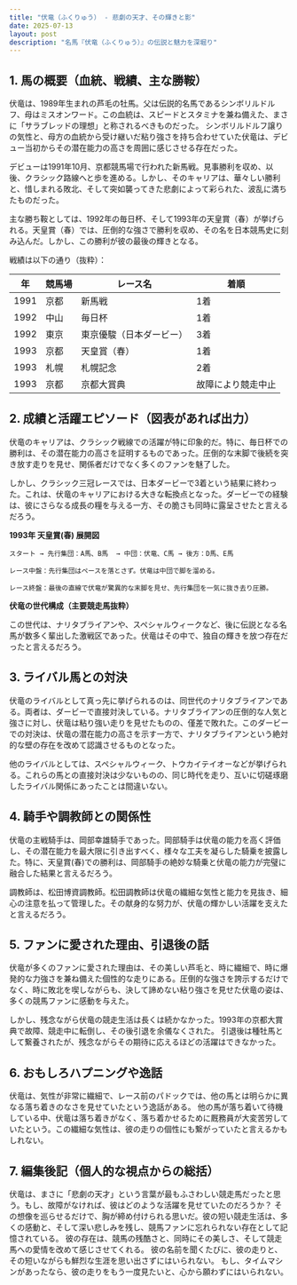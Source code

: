 ```yaml
---
title: "伏竜（ふくりゅう） - 悲劇の天才、その輝きと影"
date: 2025-07-13
layout: post
description: "名馬『伏竜（ふくりゅう）』の伝説と魅力を深堀り"
---
```


## 1. 馬の概要（血統、戦績、主な勝鞍）

伏竜は、1989年生まれの芦毛の牡馬。父は伝説的名馬であるシンボリルドルフ、母はミスオンワード。この血統は、スピードとスタミナを兼ね備えた、まさに「サラブレッドの理想」と称されるべきものだった。  シンボリルドルフ譲りの気性と、母方の血統から受け継いだ粘り強さを持ち合わせていた伏竜は、デビュー当初からその潜在能力の高さを周囲に感じさせる存在だった。

デビューは1991年10月、京都競馬場で行われた新馬戦。見事勝利を収め、以後、クラシック路線へと歩を進める。しかし、そのキャリアは、華々しい勝利と、惜しまれる敗北、そして突如襲ってきた悲劇によって彩られた、波乱に満ちたものだった。

主な勝ち鞍としては、1992年の毎日杯、そして1993年の天皇賞（春）が挙げられる。天皇賞（春）では、圧倒的な強さで勝利を収め、その名を日本競馬史に刻み込んだ。しかし、この勝利が彼の最後の輝きとなる。

戦績は以下の通り（抜粋）：

| 年 | 競馬場 | レース名 | 着順 |
|---|---|---|---|
| 1991 | 京都 | 新馬戦 | 1着 |
| 1992 | 中山 | 毎日杯 | 1着 |
| 1992 | 東京 | 東京優駿（日本ダービー） | 3着 |
| 1993 | 京都 | 天皇賞（春） | 1着 |
| 1993 | 札幌 | 札幌記念 | 2着 |
| 1993 | 京都 | 京都大賞典 | 故障により競走中止 |


## 2. 成績と活躍エピソード（図表があれば出力）

伏竜のキャリアは、クラシック戦線での活躍が特に印象的だ。特に、毎日杯での勝利は、その潜在能力の高さを証明するものであった。圧倒的な末脚で後続を突き放す走りを見せ、関係者だけでなく多くのファンを魅了した。

しかし、クラシック三冠レースでは、日本ダービーで3着という結果に終わった。これは、伏竜のキャリアにおける大きな転換点となった。ダービーでの経験は、彼にさらなる成長の糧を与える一方、その脆さも同時に露呈させたと言えるだろう。

**1993年 天皇賞(春) 展開図**

```
スタート → 先行集団：A馬、B馬  → 中団：伏竜、C馬 → 後方：D馬、E馬

レース中盤：先行集団はペースを落とさず。伏竜は中団で脚を溜める。

レース終盤：最後の直線で伏竜が驚異的な末脚を見せ、先行集団を一気に抜き去り圧勝。
```

**伏竜の世代構成（主要競走馬抜粋）**

この世代は、ナリタブライアンや、スペシャルウィークなど、後に伝説となる名馬が数多く輩出した激戦区であった。伏竜はその中で、独自の輝きを放つ存在だったと言えるだろう。


## 3. ライバル馬との対決

伏竜のライバルとして真っ先に挙げられるのは、同世代のナリタブライアンである。両者は、ダービーで直接対決している。ナリタブライアンの圧倒的な人気と強さに対し、伏竜は粘り強い走りを見せたものの、僅差で敗れた。このダービーでの対決は、伏竜の潜在能力の高さを示す一方で、ナリタブライアンという絶対的な壁の存在を改めて認識させるものとなった。

他のライバルとしては、スペシャルウィーク、トウカイテイオーなどが挙げられる。これらの馬との直接対決は少ないものの、同じ時代を走り、互いに切磋琢磨したライバル関係にあったことは間違いない。


## 4. 騎手や調教師との関係性

伏竜の主戦騎手は、岡部幸雄騎手であった。岡部騎手は伏竜の能力を高く評価し、その潜在能力を最大限に引き出すべく、様々な工夫を凝らした騎乗を披露した。特に、天皇賞(春)での勝利は、岡部騎手の絶妙な騎乗と伏竜の能力が完璧に融合した結果と言えるだろう。

調教師は、松田博資調教師。松田調教師は伏竜の繊細な気性と能力を見抜き、細心の注意を払って管理した。その献身的な努力が、伏竜の輝かしい活躍を支えたと言えるだろう。


## 5. ファンに愛された理由、引退後の話

伏竜が多くのファンに愛された理由は、その美しい芦毛と、時に繊細で、時に爆発的な力強さを兼ね備えた個性的な走りにある。圧倒的な強さを誇示するだけでなく、時に敗北を喫しながらも、決して諦めない粘り強さを見せた伏竜の姿は、多くの競馬ファンに感動を与えた。

しかし、残念ながら伏竜の競走生活は長くは続かなかった。1993年の京都大賞典で故障、競走中に転倒し、その後引退を余儀なくされた。  引退後は種牡馬として繋養されたが、残念ながらその期待に応えるほどの活躍はできなかった。


## 6. おもしろハプニングや逸話

伏竜は、気性が非常に繊細で、レース前のパドックでは、他の馬とは明らかに異なる落ち着きのなさを見せていたという逸話がある。  他の馬が落ち着いて待機している中、伏竜は落ち着きがなく、落ち着かせるために厩務員が大変苦労していたという。この繊細な気性は、彼の走りの個性にも繋がっていたと言えるかもしれない。


## 7. 編集後記（個人的な視点からの総括）

伏竜は、まさに「悲劇の天才」という言葉が最もふさわしい競走馬だったと思う。もし、故障がなければ、彼はどのような活躍を見せていたのだろうか？  その想像を巡らせるだけで、胸が締め付けられる思いだ。彼の短い競走生活は、多くの感動と、そして深い悲しみを残し、競馬ファンに忘れられない存在として記憶されている。  彼の存在は、競馬の残酷さと、同時にその美しさ、そして競走馬への愛情を改めて感じさせてくれる。  彼の名前を聞くたびに、彼の走りと、その短いながらも鮮烈な生涯を思い出さずにはいられない。  もし、タイムマシンがあったなら、彼の走りをもう一度見たいと、心から願わずにはいられない。

